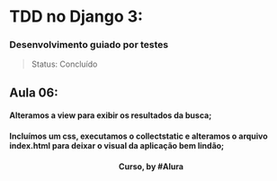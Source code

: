 # TDD no Django 3: 
### Desenvolvimento guiado por testes

> Status: Concluído

## Aula 06: 

#### Alteramos a view para exibir os resultados da busca;

#### Incluímos um css, executamos o collectstatic e alteramos o arquivo index.html para deixar o visual da aplicação bem lindão;

<div align=center>
  <h4>Curso, by #Alura</h4>